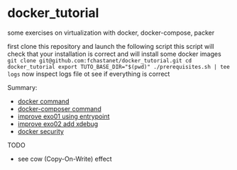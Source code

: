 # docker_tutorial

some exercises on virtualization with docker, docker-compose, packer

first clone this repository and launch the following script
this script will check that your installation is correct
and will install some docker images 
`
git clone git@github.com:fchastanet/docker_tutorial.git
cd docker_tutorial
export TUTO_BASE_DIR="$(pwd)"
./prerequisites.sh | tee logs
`
now inspect logs file ot see if everything is correct

Summary:
* [docker command](01-docker/Readme.md)
* [docker-composer command](02-docker-compose/exo01/Readme.md)
* [improve exo01 using entrypoint](02-docker-compose/exo02/Readme.md)
* [improve exo02 add xdebug](02-docker-compose/exo03/Readme.md)
* [docker security](03-docker-security/Readme.md)

TODO
* see cow (Copy-On-Write) effect

